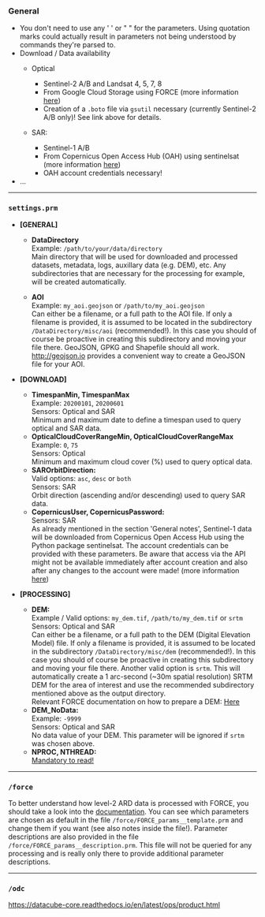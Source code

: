 ### General
- You don't need to use any ' ' or " " for the parameters. 
  Using quotation marks could actually result in parameters not being understood by commands they're parsed to.
- Download / Data availability
    - Optical 
        - Sentinel-2 A/B and Landsat 4, 5, 7, 8
        - From Google Cloud Storage using FORCE (more information 
          [here](https://force-eo.readthedocs.io/en/latest/howto/level1-csd.html#))
        - Creation of a `.boto` file via `gsutil` necessary (currently Sentinel-2 A/B only)! See link above for details.

    - SAR: 
        - Sentinel-1 A/B
        - From Copernicus Open Access Hub (OAH) using sentinelsat (more information 
          [here](https://github.com/sentinelsat/sentinelsat))
        - OAH account credentials necessary!
- ...

---
### `settings.prm`

- **[GENERAL]**
    - **DataDirectory**  
       Example: `/path/to/your/data/directory`  
       Main directory that will be used for downloaded and processed datasets, metadata, logs, auxillary data 
       (e.g. DEM), etc. Any subdirectories that are necessary for the processing for example, will be created 
       automatically.

    - **AOI**  
      Example: `my_aoi.geojson` or `/path/to/my_aoi.geojson`  
      Can either be a filename, or a full path to the AOI file. If only a filename is provided, it is assumed to be 
      located in the subdirectory `/DataDirectory/misc/aoi` (recommended!). In this case you should of course be 
      proactive in creating this subdirectory and moving your file there. GeoJSON, GPKG and Shapefile should all work.  
      http://geojson.io provides a convenient way to create a GeoJSON file for your AOI.

    

- **[DOWNLOAD]**
    - **TimespanMin, TimespanMax**   
      Example: `20200101`, `20200601`  
      Sensors: Optical and SAR  
      Minimum and maximum date to define a timespan used to query optical and SAR data.
    - **OpticalCloudCoverRangeMin, OpticalCloudCoverRangeMax**  
      Example: `0`, `75`  
      Sensors: Optical   
      Minimum and maximum cloud cover (%) used to query optical data.
    - **SAROrbitDirection:**  
      Valid options: `asc`, `desc` or `both`  
      Sensors: SAR   
      Orbit direction (ascending and/or descending) used to query SAR data.
    - **CopernicusUser, CopernicusPassword:**  
      Sensors: SAR   
      As already mentioned in the section 'General notes', Sentinel-1 data will be downloaded from Copernicus Open 
      Access Hub using the Python package sentinelsat. The account credentials can be provided with these parameters. 
      Be aware that access via the API might not be available immediately after account creation and also after any 
      changes to the account were made! 
      (more information [here](https://scihub.copernicus.eu/twiki/do/view/SciHubWebPortal/APIHubDescription?TWIKISID=00a8b7c34c1570fb4a021e5eea7482d4))
    

- **[PROCESSING]**  

    - **DEM:**  
      Example / Valid options: `my_dem.tif`, `/path/to/my_dem.tif` or `srtm`  
      Sensors: Optical and SAR  
      Can either be a filename, or a full path to the DEM (Digital Elevation Model) file. If only a filename is 
      provided, it is assumed to be located in the subdirectory `/DataDirectory/misc/dem` (recommended!). 
      In this case you should of course be proactive in creating this subdirectory and moving your file there.
      Another valid option is `srtm`. This will automatically create a 1 arc-second (~30m spatial resolution) SRTM DEM 
      for the area of interest and use the recommended subdirectory mentioned above as the output directory.  
      Relevant FORCE documentation on how to prepare a DEM: 
      [Here](https://force-eo.readthedocs.io/en/latest/howto/dem.html)
    - **DEM_NoData:**  
      Example: `-9999`  
      Sensors: Optical and SAR  
      No data value of your DEM. This parameter will be ignored if `srtm` was chosen above.
    - **NPROC, NTHREAD:**  
      [Mandatory to read!](https://force-eo.readthedocs.io/en/latest/howto/l2-ard.html#parallel-processing)
      
---
### `/force`

To better understand how level-2 ARD data is processed with FORCE, you should take a look into the 
[documentation](https://force-eo.readthedocs.io/en/latest/howto/l2-ard.html#). 
You can see which parameters are chosen as default in the file `/force/FORCE_params__template.prm` and change them
if you want (see also notes inside the file!). Parameter descriptions are also provided in the file
`/force/FORCE_params__description.prm`. This file will not be queried for any processing and is really only there 
to provide additional parameter descriptions.  

---
### `/odc`

https://datacube-core.readthedocs.io/en/latest/ops/product.html

